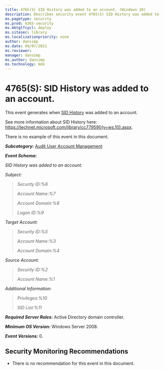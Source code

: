```yaml
---
title: 4765(S) SID History was added to an account. (Windows 10)
description: Describes security event 4765(S) SID History was added to an account. This event is generated when SID History is added to an account.
ms.pagetype: security
ms.prod: m365-security
ms.mktglfcycl: deploy
ms.sitesec: library
ms.localizationpriority: none
author: dansimp
ms.date: 09/07/2021
ms.reviewer: 
manager: dansimp
ms.author: dansimp
ms.technology: mde
---
```


# 4765(S): SID History was added to an account.


This event generates when [SID History](/windows/win32/adschema/a-sidhistory) was added to an account.

See more information about SID History here: <https://technet.microsoft.com/library/cc779590(v=ws.10).aspx>.

There is no example of this event in this document.

***Subcategory:***&nbsp;[Audit User Account Management](audit-user-account-management.md)

***Event Schema:***

*SID History was added to an account.*

*Subject:*

> *Security ID:%6*
>
> *Account Name:%7*
>
> *Account Domain:%8*
>
> *Logon ID:%9*

*Target Account:*

> *Security ID:%5*
>
> *Account Name:%3*
>
> *Account Domain:%4*

*Source Account:*

> *Security ID:%2*
>
> *Account Name:%1*

*Additional Information:*

> *Privileges:%10*
>
> *SID List:%11*

***Required Server Roles:*** Active Directory domain controller.

***Minimum OS Version:*** Windows Server 2008.

***Event Versions:*** 0.

## Security Monitoring Recommendations

-   There is no recommendation for this event in this document.